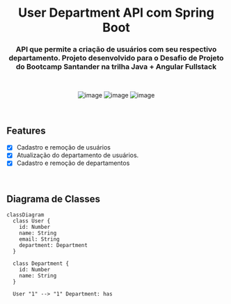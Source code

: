 # <h1 align="center">User Department API com Spring Boot</h1>

### <h3 align="center">API que permite a criação de usuários com seu respectivo departamento. Projeto desenvolvido para o Desafio de Projeto do Bootcamp Santander na trilha Java + Angular Fullstack</h3>

</br>

<div align="center">

![image](https://img.shields.io/badge/java-%23ED8B00.svg?style=for-the-badge&logo=openjdk&logoColor=white)
![image](https://img.shields.io/badge/Spring_Boot-F2F4F9?style=for-the-badge&logo=spring-boot)
![image](https://img.shields.io/badge/Swagger-85EA2D?style=for-the-badge&logo=Swagger&logoColor=white)

</div>

</br>

## Features
- [x] Cadastro e remoção de usuários
- [x] Atualização do departamento de usuários.
- [x] Cadastro e remoção de departamentos

</br>

## Diagrama de Classes
```mermaid
classDiagram
  class User {
    id: Number
    name: String
    email: String
    department: Department
  }

  class Department {
    id: Number
    name: String
  }

  User "1" --> "1" Department: has
```
